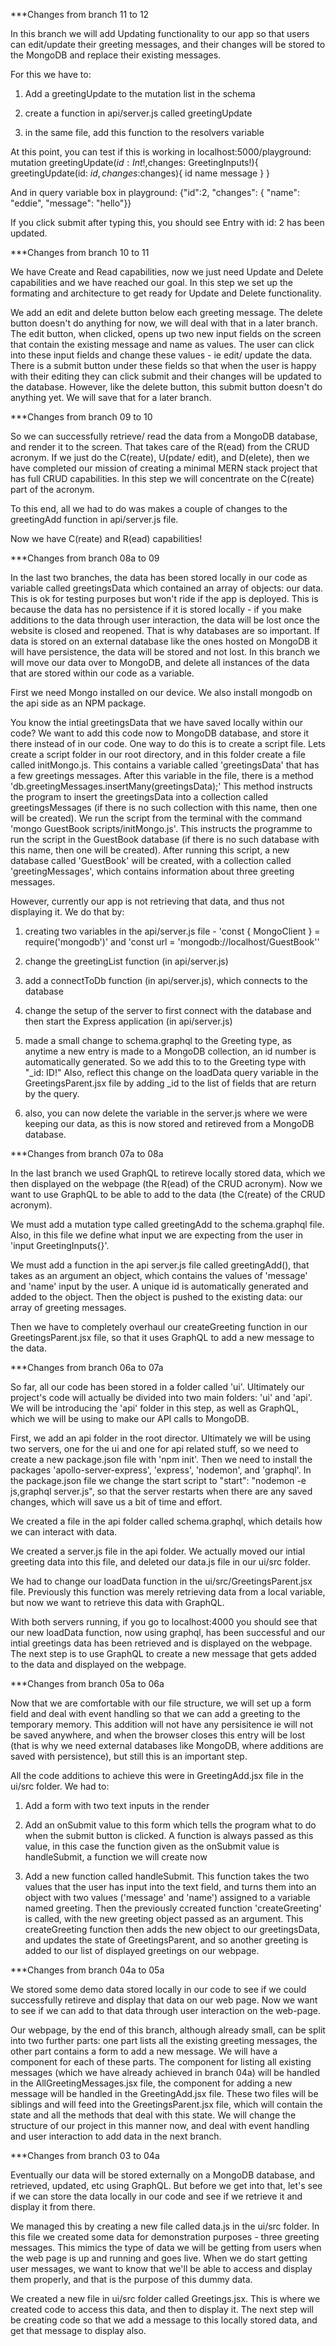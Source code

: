 ***Changes from branch 11 to 12

In this branch we will add Updating functionality to our app so that users can edit/update their greeting messages, and their changes will be stored to the MongoDB and replace their existing messages.

For this we have to:

1. Add a greetingUpdate to the mutation list in the schema

2. create a function in api/server.js called greetingUpdate

3. in the same file, add this function to the resolvers variable

At this point, you can test if this is working in localhost:5000/playground:  mutation greetingUpdate($id:Int!,$changes: GreetingInputs!){
  greetingUpdate(id: $id, changes:$changes){
    id name message
  }
}

And in query variable box in playground: {"id":2, "changes": { "name": "eddie", "message": "hello"}}

If you click submit after typing this, you should see Entry with id: 2 has been updated.



***Changes from branch 10 to 11

We have Create and Read capabilities, now we just need Update and Delete capabilities and we have reached our goal. In this step we set up the formating and architecture to get ready for Update and Delete functionality.

We add an edit and delete button below each greeting message. The delete button doesn't do anything for now, we will deal with that in a later branch. The edit button, when clicked, opens up two new input fields on the screen that contain the existing message and name as values. The user can click into these input fields and change these values - ie edit/ update the data. There is a submit button under these fields so that when the user is happy with their editing they can click submit and their changes will be updated to the database. However, like the delete button, this submit button doesn't do anything yet. We will save that for a later branch.



***Changes from branch 09 to 10

So we can successfully retrieve/ read the data from a MongoDB database, and render it to the screen. That takes care of the R(ead) from the CRUD acronym. If we just do the C(reate), U(pdate/ edit), and D(elete), then we have completed our mission of creating a minimal MERN stack project that has full CRUD capabilities. In this step we will concentrate on the C(reate) part of the acronym.

To this end, all we had to do was makes a couple of changes to the greetingAdd function in api/server.js file.

Now we have C(reate) and R(ead) capabilities!



***Changes from branch 08a to 09

In the last two branches, the data has been stored locally in our code as variable called greetingsData which contained an array of objects: our data. This is ok for testing purposes but won't ride if the app is deployed. This is because the data has no persistence if it is stored locally - if you make additions to the data through user interaction, the data will be lost once the website is closed and reopened. That is why databases are so important. If data is stored on an external database like the ones hosted on MongoDB it will have persistence, the data will be stored and not lost. In this branch we will move our data over to MongoDB, and delete all instances of the data that are stored within our code as a variable.

First we need Mongo installed on our device. We also install mongodb on the api side as an NPM package.

You know the intial greetingsData that we have saved locally within our code? We want to add this code now to MongoDB database, and store it there instead of in our code. One way to do this is to create a script file. Lets create a script folder in our root directory, and in this folder create a file called initMongo.js. This contains a variable called 'greetingsData' that has a few greetings messages. After this variable in the file, there is a method 'db.greetingMessages.insertMany(greetingsData);' This method instructs the program to insert the greetingsData into a collection called greetingsMessages (if there is no such collection with this name, then one will be created). We run the script from the terminal with the command 'mongo GuestBook scripts/initMongo.js'. This instructs the programme to run the script in the GuestBook database (if there is no such database with this name, then one will be created). After running this script, a new database called 'GuestBook' will be created, with a collection called 'greetingMessages', which contains information about three greeting messages.

However, currently our app is not retrieving that data, and thus not displaying it. We do that by:

1. creating two variables in the api/server.js file - 
'const { MongoClient } = require('mongodb')' 
and 
'const url = 'mongodb://localhost/GuestBook''

2. change the greetingList function (in api/server.js)

3. add a connectToDb function (in api/server.js), which connects to the database

4. change the setup of the server to first connect with the database and then start the Express application (in api/server.js)

5. made a small change to schema.graphql to the Greeting type, as anytime a new entry is made to a MongoDB collection, an id number is automatically generated. So we add this to to the Greeting type with "_id: ID!" Also, reflect this change on the loadData query variable in the GreetingsParent.jsx file by adding _id to the list of fields that are return by the query.

6. also, you can now delete the variable in the server.js where we were keeping our data, as this is now stored and retireved from a MongoDB database.



***Changes from branch 07a to 08a

In the last branch we used GraphQL to retireve locally stored data, which we then displayed on the webpage (the R(ead) of the CRUD acronym). Now we want to use GraphQL to be able to add to the data (the C(reate) of the CRUD acronym).

We must add a mutation type called greetingAdd to the schema.graphql file. Also, in this file we define what input we are expecting from the user in 'input GreetingInputs{}'.

We must add a function in the api server.js file called greetingAdd(), that takes as an argument an object, which contains the values of 'message' and 'name' input by the user. A unique id is automatically generated and added to the object. Then the object is pushed to the existing data: our array of greeting messages.

Then we have to completely overhaul our createGreeting function in our GreetingsParent.jsx file, so that it uses GraphQL to add a new message to the data.


***Changes from branch 06a to 07a

So far, all our code has been stored in a folder called 'ui'. Ultimately our project's code will actually be divided into two main folders: 'ui' and 'api'. We will be introducing the 'api' folder in this step, as well as GraphQL, which we will be using to make our API calls to MongoDB.

First, we add an api folder in the root director. Ultimately we will be using two servers, one for the ui and one for api related stuff, so we need to create a new package.json file with 'npm init'. Then we need to install the packages 'apollo-server-express', 'express', 'nodemon', and 'graphql'. In the package.json file we change the start script to "start": "nodemon -e js,graphql server.js", so that the server restarts when there are any saved changes, which will save us a bit of time and effort.

We created a file in the api folder called schema.graphql, which details how we can interact with data.

We created a server.js file in the api folder. We actually moved our intial greeting data into this file, and deleted our data.js file in our ui/src folder.

We had to change our loadData function in the ui/src/GreetingsParent.jsx file. Previously this function was merely retrieving data from a local variable, but now we want to retrieve this data with GraphQL. 

With both servers running, if you go to localhost:4000 you should see that our new loadData function, now using graphql, has been successful and our intial greetings data has been retrieved and is displayed on the webpage. The next step is to use GraphQL to create a new message that gets added to the data and displayed on the webpage. 




***Changes from branch 05a to 06a

Now that we are comfortable with our file structure, we will set up a form field and deal with event handling so that we can add a greeting to the temporary memory. This addition will not have any persisitence ie will not be saved anywhere, and when the browser closes this entry will be lost (that is why we need external databases like MongoDB, where additions are saved with persistence), but still this is an important step.

All the code additions to achieve this were in GreetingAdd.jsx file in the ui/src folder. We had to:

1. Add a form with two text inputs in the render

2. Add an onSubmit value to this form which tells the program what to do when the submit button is clicked. A function is always passed as this value, in this case the function given as the onSubmit value is handleSubmit, a function we will create now

3. Add a new function called handleSubmit. This function takes the two values that the user has input into the text field, and turns them into an object with two values ('message' and 'name') assigned to a variable named greeting. Then the previously ccreated function 'createGreeting' is called, with the new greeting object passed as an argument. This createGreeting function then adds the new object to our greetingsData, and updates the state of GreetingsParent, and so another greeting is added to our list of displayed greetings on our webpage.



***Changes from branch 04a to 05a

We stored some demo data stored locally in our code to see if we could successfully retireve and display that data on our web page. Now we want to see if we can add to that data through user interaction on the web-page.

Our webpage, by the end of this branch, although already small, can be split into two further parts: one part lists all the existing greeting messages, the other part contains a form to add a new message. We will have a component for each of these parts. The component for listing all existing messages (which we have already achieved in branch 04a) will be handled in the AllGreetingMessages.jsx file, the component for adding a new message will be handled in the GreetingAdd.jsx file. These two files will be siblings and will feed into the GreetingsParent.jsx file, which will contain the state and all the methods that deal with this state. We will change the structure of our project in this manner now, and deal with event handling and user interaction to add data in the next branch.



***Changes from branch 03 to 04a

Eventually our data will be stored externally on a MongoDB database, and retrieved, updated, etc using GraphQL. But before we get into that, let's see if we can store the data locally in our code and see if we retrieve it and display it from there.

We managed this by creating a new file called data.js in the ui/src folder. In this file we created some data for demonstration purposes - three greeting messages. This mimics the type of data we will be getting from users when the web page is up and running and goes live. When we do start getting user messages, we want to know that we'll be able to access and display them properly, and that is the purpose of this dummy data.

We created a new file in ui/src folder called Greetings.jsx. This is where we created code to access this data, and then to display it. The next step will be creating code so that we add a message to this locally stored data, and get that message to display also.
